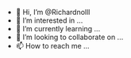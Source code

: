- 👋 Hi, I’m @Richardnolll
- 👀 I’m interested in ...
- 🌱 I’m currently learning ...
- 💞️ I’m looking to collaborate on ...
- 📫 How to reach me ...

<!---
Richardnolll/Richardnolll is a ✨ special ✨ repository because its `README.md` (this file) appears on your GitHub profile.
You can click the Preview link to take a look at your changes.
--->
